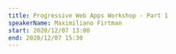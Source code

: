 ```yaml
---
title: Progressive Web Apps Workshop - Part 1
speakerName: Maximiliano Firtman
start: 2020/12/07 13:00
end: 2020/12/07 15:30
---
```

